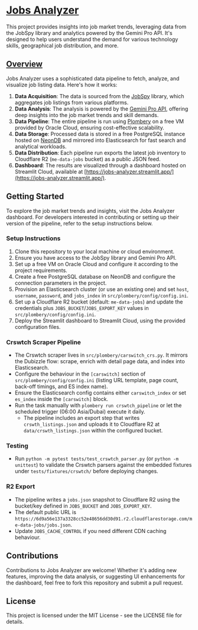 # [Jobs Analyzer](https://jobs-analyzer.streamlit.app/)

This project provides insights into job market trends, leveraging data from the JobSpy library and analytics powered by the Gemini Pro API. It's designed to help users understand the demand for various technology skills, geographical job distribution, and more.

## [Overview](https://jobs-analyzer.streamlit.app/)

Jobs Analyzer uses a sophisticated data pipeline to fetch, analyze, and visualize job listing data. Here's how it works:

1. **Data Acquisition**: The data is sourced from the [JobSpy](https://github.com/Bunsly/JobSpy) library, which aggregates job listings from various platforms.
2. **Data Analysis**: The analysis is powered by the [Gemini Pro API](https://ai.google.dev/), offering deep insights into the job market trends and skill demands.
3. **Data Pipeline**: The entire pipeline is run using [Plombery](https://lucafaggianelli.github.io/plombery/) on a free VM provided by Oracle Cloud, ensuring cost-effective scalability.
4. **Data Storage**: Processed data is stored in a free PostgreSQL instance hosted on [NeonDB](https://neon.tech/) and mirrored into Elasticsearch for fast search and analytical workloads.
5. **Data Distribution**: Each pipeline run exports the latest job inventory to Cloudflare R2 (`me-data-jobs` bucket) as a public JSON feed.
6. **Dashboard**: The results are visualized through a dashboard hosted on Streamlit Cloud, available at [https://jobs-analyzer.streamlit.app/](https://jobs-analyzer.streamlit.app/).

## Getting Started

To explore the job market trends and insights, visit the Jobs Analyzer dashboard. For developers interested in contributing or setting up their version of the pipeline, refer to the setup instructions below.

### Setup Instructions

1. Clone this repository to your local machine or cloud environment.
2. Ensure you have access to the JobSpy library and Gemini Pro API.
3. Set up a free VM on Oracle Cloud and configure it according to the project requirements.
4. Create a free PostgreSQL database on NeonDB and configure the connection parameters in the project.
5. Provision an Elasticsearch cluster (or use an existing one) and set `host`, `username`, `password`, and `jobs_index` in `src/plombery/config/config.ini`.
6. Set up a Cloudflare R2 bucket (default: `me-data-jobs`) and update the credentials plus `JOBS_BUCKET`/`JOBS_EXPORT_KEY` values in `src/plombery/config/config.ini`.
7. Deploy the Streamlit dashboard to Streamlit Cloud, using the provided configuration files.

### Crswtch Scraper Pipeline

- The Crswtch scraper lives in `src/plombery/carswitch_crs.py`. It mirrors the Dubizzle flow: scrape, enrich with detail page data, and index into Elasticsearch.
- Configure the behaviour in the `[carswitch]` section of `src/plombery/config/config.ini` (listing URL template, page count, back-off timings, and ES index name).
- Ensure the Elasticsearch config contains either `carswitch_index` or set `es_index` inside the `[carswitch]` block.
- Run the task manually with `plombery run crswtch_pipeline` or let the scheduled trigger (06:00 Asia/Dubai) execute it daily.
  - The pipeline includes an export step that writes `crswth_listings.json` and uploads it to Cloudflare R2 at `data/crswth_listings.json` within the configured bucket.

### Testing

- Run `python -m pytest tests/test_crswtch_parser.py` (or `python -m unittest`) to validate the Crswtch parsers against the embedded fixtures under `tests/fixtures/crswtch/` before deploying changes.

### R2 Export

- The pipeline writes a `jobs.json` snapshot to Cloudflare R2 using the bucket/key defined in `JOBS_BUCKET` and `JOBS_EXPORT_KEY`.
- The default public URL is `https://6d9a56e137a3328cc52e48656dd30d91.r2.cloudflarestorage.com/me-data-jobs/jobs.json`.
- Update `JOBS_CACHE_CONTROL` if you need different CDN caching behaviour.

## Contributions

Contributions to Jobs Analyzer are welcome! Whether it's adding new features, improving the data analysis, or suggesting UI enhancements for the dashboard, feel free to fork this repository and submit a pull request.

## License

This project is licensed under the MIT License - see the LICENSE file for details.
